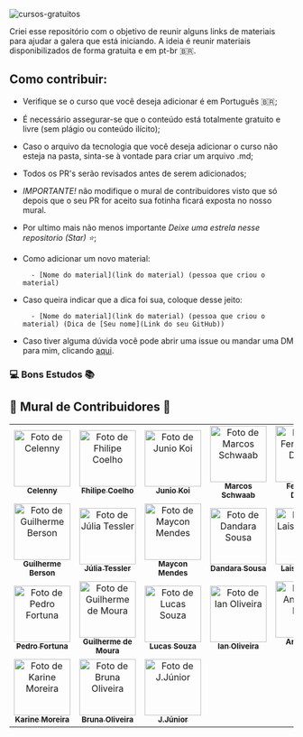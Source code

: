 ![cursos-gratuitos](https://user-images.githubusercontent.com/70456452/154167100-871c60ac-6bd7-48bf-ac74-297e3e8b81c7.png)

Criei esse repositório com o objetivo de reunir alguns links de materiais para ajudar a galera que está iniciando. A ideia é reunir materiais disponibilizados de forma gratuita e em pt-br 🇧🇷.

## Como contribuir:

- Verifique se o curso que você deseja adicionar é em Português 🇧🇷;

- É necessário assegurar-se que o conteúdo está totalmente gratuito e livre (sem plágio ou conteúdo ilícito);     

- Caso o arquivo da tecnologia que você deseja adicionar o curso não esteja na pasta, sinta-se à vontade para criar um arquivo .md;

- Todos os PR's serão revisados antes de serem adicionados;

- *IMPORTANTE!* não modifique o mural de contribuidores visto que só depois que o seu PR for aceito sua fotinha ficará exposta no nosso mural. 

- Por ultimo mais não menos importante *Deixe uma estrela nesse repositorio (Star) ⭐*;

- Como adicionar um novo material:

        - [Nome do material](link do material) (pessoa que criou o material)

- Caso queira indicar que a dica foi sua, coloque desse jeito:
            
        - [Nome do material](link do material) (pessoa que criou o material) (Dica de [Seu nome](Link do seu GitHub))
            
- Caso tiver alguma dúvida você pode abrir uma issue ou mandar uma DM para mim, clicando [aqui](https://www.instagram.com/celycodes/). 


### 💻 Bons Estudos 📚


## 💜 Mural de Contribuidores 💜

<table>
  <tr>
    <td align="center">
      <a href="#">
        <img src="https://avatars.githubusercontent.com/celenny" width="100px;" alt="Foto de Celenny"/><br>
        <sub>
          <b>Celenny</b>
        </sub>
      </a>
    </td>
    <td align="center">
      <a href="#">
        <img src="https://avatars1.githubusercontent.com/fhilipecrash" width="100px;" alt="Foto de Fhilipe Coelho"/><br>
        <sub>
          <b>Fhilipe Coelho</b>
        </sub>
      </a>
    </td>
    <td align="center">
      <a href="#">
        <img src="https://avatars0.githubusercontent.com/Juniokoi" width="100px;" alt="Foto de Junio Koi"/><br>
        <sub>
          <b>Junio Koi</b>
        </sub>
      </a>
    </td>
     </td>
    <td align="center">
      <a href="#">
        <img src="https://avatars1.githubusercontent.com/Marcosschwaab" width="100px;" alt="Foto de Marcos Schwaab"/><br>
        <sub>
          <b>Marcos Schwaab</b>
        </sub>
      </a>
    </td>
    <td align="center">
      <a href="#">
        <img src="https://avatars1.githubusercontent.com/Fernanda-Dantas" width="100px;" alt="Foto de Fernanda-Dantas"/><br>
        <sub>
          <b>Fernanda Dantas</b>
        </sub>
      </a>
    </td>
    <td align="center">
      <a href="#">
        <img src="https://avatars1.githubusercontent.com/sanaderer" width="100px;" alt="Foto de Sabrina Naderer"/><br>
        <sub>
          <b>Sabrina Naderer</b>
        </sub>
      </a>
    </td>
    <td align="center">
      <a href="#">
        <img src="https://avatars1.githubusercontent.com/luizmineiro" width="100px;" alt="Foto de João Luiz Mineiro"/><br>
        <sub>
          <b>João Luiz</b>
        </sub>
      </a>
    </td>
  </tr>
  <tr>
    <td align="center">
      <a href="#">
        <img src="https://avatars1.githubusercontent.com/karontyy" width="100px;" alt="Foto de Guilherme Berson"/><br>
        <sub>
          <b>Guilherme Berson</b>
        </sub>
      </a>
    </td>  
    <td align="center">
      <a href="#">
        <img src="https://avatars1.githubusercontent.com/juliatessler" width="100px;" alt="Foto de Júlia Tessler"/><br>
        <sub>
          <b>Júlia Tessler</b>
        </sub>
      </a>
    </td>
  <td align="center">
      <a href="#">
        <img src="https://avatars1.githubusercontent.com/maikella" width="100px;" alt="Foto de Maycon Mendes"/><br>
        <sub>
          <b>Maycon Mendes</b>
        </sub>
      </a>
    </td>
    <td align="center">
      <a href="#">
        <img src="https://avatars1.githubusercontent.com/dandaramcsousa" width="100px;" alt="Foto de Dandara Sousa"/><br>
        <sub>
          <b>Dandara Sousa</b>
        </sub>
      </a>
    </td>
    <td align="center">
      <a href="#">
        <img src="https://avatars1.githubusercontent.com/laisacsts" width="100px;" alt="Foto de Laisa Carmo"/><br>
        <sub>
          <b>Laisa Carmo</b>
        </sub>
      </a>
    </td>
    <td align="center">
      <a href="#">
        <img src="https://avatars1.githubusercontent.com/linferreira" width="100px;" alt="Foto de  Lindsay Ferreira"/><br>
        <sub>
          <b>Lindsay Ferreira</b>
        </sub>
      </a>     
    </td>
    <td align="center">
      <a href="#">
        <img src="https://avatars1.githubusercontent.com/luizRebelatto" width="100px;" alt="Foto de Luiz Gabriel"/><br>
        <sub>
          <b>Luiz Rebelatto</b>
        </sub>
      </a>
    </td>
  </tr>
  <tr>
   <td align="center">
      <a href="#">
        <img src="https://avatars1.githubusercontent.com/PedroDiFortuna" width="100px;" alt="Foto de Pedro Fortuna"/><br>
        <sub>
          <b>Pedro Fortuna</b>
        </sub>
      </a>
    </td>
     <td align="center">
      <a href="#">
        <img src="https://avatars1.githubusercontent.com/Guilheeeerme" width="100px;" alt="Foto de Guilherme de Moura"/><br>
        <sub>
          <b>Guilherme de Moura</b>
        </sub>
      </a>
    </td>
    </td>
     <td align="center">
      <a href="#">
        <img src="https://avatars1.githubusercontent.com/deverebor" width="100px;" alt="Foto de Lucas Souza"/><br>
        <sub>
          <b>Lucas Souza</b>
        </sub>
      </a>
    </td>
    </td>
    <td align="center">
      <a href="#">
        <img src="https://avatars1.githubusercontent.com/iang12" width="100px;" alt="Foto de Ian Oliveira"/><br>
        <sub>
          <b>Ian Oliveira</b>
        </sub>
      </a>
    </td>
    <td align="center">
      <a href="#">
        <img src="https://avatars1.githubusercontent.com/andersonhsporto" width="100px;" alt="Foto de Anderson Porto"/><br>
        <sub>
          <b>Anderson Porto</b>
        </sub>
      </a>
    </td>
    <td align="center">
      <a href="#">
        <img src="https://avatars1.githubusercontent.com/scriptdy" width="100px;" alt="Foto de scriptdy"/><br>
        <sub>
          <b>scriptdy</b>
        </sub>
      </a>
    </td>
    <td align="center">
      <a href="#">
        <img src="https://avatars1.githubusercontent.com/LuizAnt201" width="100px;" alt="Foto de Luiz Antonio"/><br>
        <sub>
          <b>Luiz Antonio</b>
        </sub>
      </a>
    </td>
  </tr>
  <tr>
  <td align="center">
      <a href="#">
        <img src="https://avatars1.githubusercontent.com/Karinemoreira" width="100px;" alt="Foto de Karine Moreira"/><br>
        <sub>
          <b>Karine Moreira</b>
        </sub>
      </a>
    </td>
    <td align="center">
      <a href="#">
        <img src="https://avatars1.githubusercontent.com/bruna-luc" width="100px;" alt="Foto de Bruna Oliveira"/><br>
        <sub>
          <b>Bruna Oliveira</b>
        </sub>
      </a>
    </td>
    <td align="center">
      <a href="#">
        <img src="https://avatars1.githubusercontent.com/Minaraih" width="100px;" alt="Foto de J.Júnior"/><br>
        <sub>
          <b>J.Júnior</b>
        </sub>
      </a>
    </td>
  </tr>
</table>
